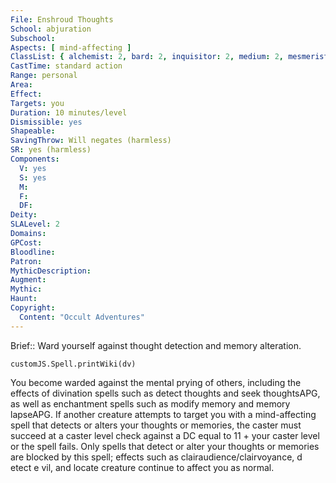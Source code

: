 ```yaml
---
File: Enshroud Thoughts
School: abjuration
Subschool: 
Aspects: [ mind-affecting ]
ClassList: { alchemist: 2, bard: 2, inquisitor: 2, medium: 2, mesmerist: 2, psychic: 2, ranger: 3, shaman: 2, witch: 2 }
CastTime: standard action
Range: personal
Area: 
Effect: 
Targets: you
Duration: 10 minutes/level
Dismissible: yes
Shapeable: 
SavingThrow: Will negates (harmless)
SR: yes (harmless)
Components:
  V: yes
  S: yes
  M: 
  F: 
  DF: 
Deity: 
SLALevel: 2
Domains: 
GPCost: 
Bloodline: 
Patron: 
MythicDescription: 
Augment: 
Mythic: 
Haunt: 
Copyright:
  Content: "Occult Adventures"
---
```

Brief:: Ward yourself against thought detection and memory alteration.

```dataviewjs
customJS.Spell.printWiki(dv)
```

You become warded against the mental prying of others, including the effects of divination spells such as detect thoughts and seek thoughtsAPG, as well as enchantment spells such as modify memory and memory lapseAPG. If another creature attempts to target you with a mind-affecting spell that  detects or alters your thoughts or memories, the caster must succeed at a caster level check against a DC equal to 11 + your caster level or the spell fails. Only spells that detect or alter your thoughts or memories are blocked by this spell; effects such as clairaudience/clairvoyance, d etect e vil, and locate creature continue to affect you as normal.
